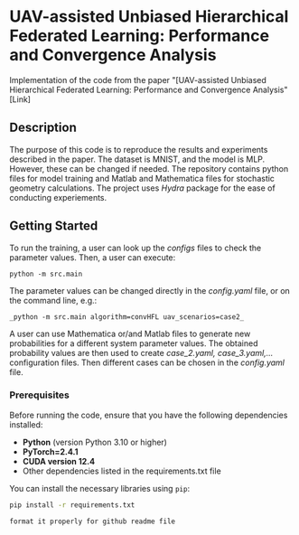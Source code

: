 # **UAV-assisted Unbiased Hierarchical Federated Learning: Performance and Convergence Analysis**  
Implementation of the code from the paper "[UAV-assisted Unbiased Hierarchical Federated Learning: Performance and Convergence Analysis"  
[Link]  

## **Description**
The purpose of this code is to reproduce the results and experiments described in the paper. The dataset is MNIST, and the model is MLP. However, these can be changed if needed. The repository contains python files for model training and Matlab and Mathematica files for stochastic geometry calculations. The project uses _Hydra_ package for the ease of conducting experiements. 

## **Getting Started**
To run the training, a user can look up the *configs* files to check the parameter values. Then, a user can execute: 

```
python -m src.main
```

The parameter values can be changed directly in the _config.yaml_ file, or on the command line, e.g.:

```
_python -m src.main algorithm=convHFL uav_scenarios=case2_
```

A user can use Mathematica or/and Matlab files to generate new probabilities for a different system parameter values. The obtained probability values are then used to create _case_2.yaml, case_3.yaml,..._ configuration files. Then different cases can be chosen in the _config.yaml_ file.





### **Prerequisites**
Before running the code, ensure that you have the following dependencies installed:
- **Python** (version Python 3.10 or higher)
- **PyTorch=2.4.1**
- **CUDA version 12.4** 
- Other dependencies listed in the requirements.txt file

You can install the necessary libraries using `pip`:

```bash
pip install -r requirements.txt

format it properly for github readme file
